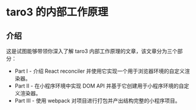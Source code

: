 # taro3 的内部工作原理

## 介绍

这是试图能够带领你深入了解 taro3 内部工作原理的文章，该文章分为三个部分：

* Part I - 介绍 React reconciler 并使用它实现一个用于浏览器环境的自定义渲染器。
* Part II - 在小程序环境中实现 DOM API 并基于它创建用于小程序环境的自定义渲染器。
* Part III - 使用 webpack 对项目进行打包并产出结构完整的小程序项目。
